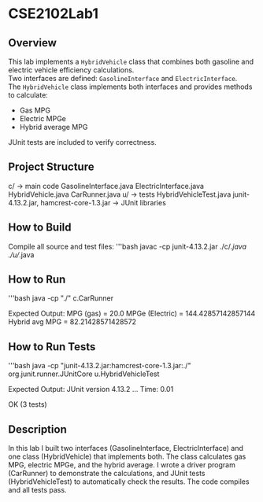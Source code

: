 # CSE2102Lab1

## Overview
This lab implements a `HybridVehicle` class that combines both gasoline and electric vehicle efficiency calculations.  
Two interfaces are defined: `GasolineInterface` and `ElectricInterface`.  
The `HybridVehicle` class implements both interfaces and provides methods to calculate:
- Gas MPG
- Electric MPGe
- Hybrid average MPG

JUnit tests are included to verify correctness.

## Project Structure
c/ → main code
GasolineInterface.java
ElectricInterface.java
HybridVehicle.java
CarRunner.java
u/ → tests
HybridVehicleTest.java
junit-4.13.2.jar, hamcrest-core-1.3.jar → JUnit libraries

## How to Build
Compile all source and test files:
'''bash
javac -cp junit-4.13.2.jar ./c/*.java ./u/*.java

## How to Run
'''bash
java -cp "./" c.CarRunner

Expected Output:
MPG (gas) = 20.0
MPGe (Electric) = 144.42857142857144
Hybrid avg MPG = 82.21428571428572

## How to Run Tests
'''bash
java -cp "junit-4.13.2.jar:hamcrest-core-1.3.jar:./" org.junit.runner.JUnitCore u.HybridVehicleTest

Expected Output:
JUnit version 4.13.2
...
Time: 0.01

OK (3 tests)

## Description
In this lab I built two interfaces (GasolineInterface, ElectricInterface) and one class (HybridVehicle) that implements both. The class calculates gas MPG, electric MPGe, and the hybrid average. I wrote a driver program (CarRunner) to demonstrate the calculations, and JUnit tests (HybridVehicleTest) to automatically check the results. The code compiles and all tests pass.
